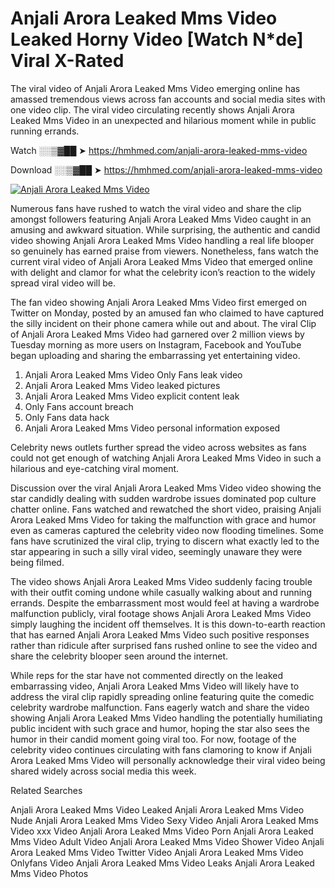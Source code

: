 ﻿# Anjali Arora Leaked Mms Video Leaked Horny Video [Watch N*de] Viral X-Rated

The viral video of ﻿Anjali Arora Leaked Mms Video emerging online has amassed tremendous views across fan accounts and social media sites with one video clip. The viral video circulating recently shows ﻿Anjali Arora Leaked Mms Video in an unexpected and hilarious moment while in public running errands. 

Watch ░░▒▓██ ➤ https://hmhmed.com/anjali-arora-leaked-mms-video

Download ░░▒▓██ ➤ https://hmhmed.com/anjali-arora-leaked-mms-video

[![Anjali Arora Leaked Mms Video](https://i.imgur.com/dJHk4Zq.gif)](https://hmhmed.com/anjali-arora-leaked-mms-video)

Numerous fans have rushed to watch the viral video and share the clip amongst followers featuring ﻿Anjali Arora Leaked Mms Video caught in an amusing and awkward situation. While surprising, the authentic and candid video showing ﻿Anjali Arora Leaked Mms Video handling a real life blooper so genuinely has earned praise from viewers. Nonetheless, fans watch the current viral video of ﻿Anjali Arora Leaked Mms Video that emerged online with delight and clamor for what the celebrity icon’s reaction to the widely spread viral video will be.

The fan video showing ﻿Anjali Arora Leaked Mms Video first emerged on Twitter on Monday, posted by an amused fan who claimed to have captured the silly incident on their phone camera while out and about. The viral Clip of ﻿Anjali Arora Leaked Mms Video had garnered over 2 million views by Tuesday morning as more users on Instagram, Facebook and YouTube began uploading and sharing the embarrassing yet entertaining video. 

1. ﻿Anjali Arora Leaked Mms Video Only Fans leak video
2. ﻿Anjali Arora Leaked Mms Video leaked pictures
3. ﻿Anjali Arora Leaked Mms Video explicit content leak
4. Only Fans account breach
5. Only Fans data hack
6. ﻿Anjali Arora Leaked Mms Video personal information exposed

Celebrity news outlets further spread the video across websites as fans could not get enough of watching ﻿Anjali Arora Leaked Mms Video in such a hilarious and eye-catching viral moment. 

Discussion over the viral ﻿Anjali Arora Leaked Mms Video video showing the star candidly dealing with sudden wardrobe issues dominated pop culture chatter online. Fans watched and rewatched the short video, praising ﻿Anjali Arora Leaked Mms Video for taking the malfunction with grace and humor even as cameras captured the celebrity video now flooding timelines. Some fans have scrutinized the viral clip, trying to discern what exactly led to the star appearing in such a silly viral video, seemingly unaware they were being filmed.

The video shows ﻿Anjali Arora Leaked Mms Video suddenly facing trouble with their outfit coming undone while casually walking about and running errands. Despite the embarrassment most would feel at having a wardrobe malfunction publicly, viral footage shows ﻿Anjali Arora Leaked Mms Video simply laughing the incident off themselves. It is this down-to-earth reaction that has earned ﻿Anjali Arora Leaked Mms Video such positive responses rather than ridicule after surprised fans rushed online to see the video and share the celebrity blooper seen around the internet.  

While reps for the star have not commented directly on the leaked embarrassing video, ﻿Anjali Arora Leaked Mms Video will likely have to address the viral clip rapidly spreading online featuring quite the comedic celebrity wardrobe malfunction. Fans eagerly watch and share the video showing ﻿Anjali Arora Leaked Mms Video handling the potentially humiliating public incident with such grace and humor, hoping the star also sees the humor in their candid moment going viral too. For now, footage of the celebrity video continues circulating with fans clamoring to know if ﻿Anjali Arora Leaked Mms Video will personally acknowledge their viral video being shared widely across social media this week.

Related Searches

﻿Anjali Arora Leaked Mms Video Leaked
﻿Anjali Arora Leaked Mms Video Nude
﻿Anjali Arora Leaked Mms Video Sexy Video
﻿Anjali Arora Leaked Mms Video xxx Video
﻿Anjali Arora Leaked Mms Video Porn
﻿Anjali Arora Leaked Mms Video Adult Video
﻿Anjali Arora Leaked Mms Video Shower Video
﻿Anjali Arora Leaked Mms Video Twitter Video
﻿Anjali Arora Leaked Mms Video Onlyfans Video
﻿Anjali Arora Leaked Mms Video Leaks
﻿Anjali Arora Leaked Mms Video Photos